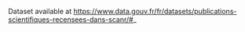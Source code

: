 Dataset available at https://www.data.gouv.fr/fr/datasets/publications-scientifiques-recensees-dans-scanr/#_

